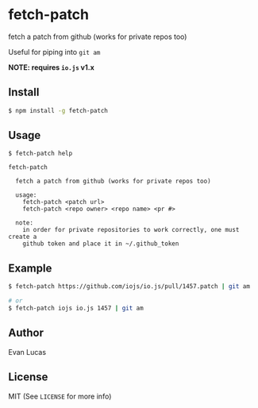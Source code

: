# fetch-patch

fetch a patch from github (works for private repos too)

Useful for piping into `git am`

**NOTE: requires `io.js` v1.x**

## Install

```bash
$ npm install -g fetch-patch
```

## Usage

```
$ fetch-patch help

fetch-patch

  fetch a patch from github (works for private repos too)

  usage:
    fetch-patch <patch url>
    fetch-patch <repo owner> <repo name> <pr #>

  note:
    in order for private repositories to work correctly, one must create a
    github token and place it in ~/.github_token
```

## Example

```bash
$ fetch-patch https://github.com/iojs/io.js/pull/1457.patch | git am

# or
$ fetch-patch iojs io.js 1457 | git am
```

## Author

Evan Lucas

## License

MIT (See `LICENSE` for more info)
